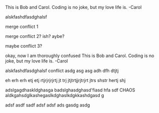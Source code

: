 This is Bob and Carol. Coding is no joke, but my love life is. -Carol

alskfashdfasdghalsf

merge conflict 1

merge conflict 2? ish? aybe?

maybe conflict 3?

okay, now I am thoroughly confused
This is Bob and Carol. Coding is no joke, but my love life is. -Carol

alskfashdfasdghalsf
conflict
asdg
asg
asg
adh
dfh
dtjtj

eh
erh
erh
etj
etj
rtjrjrjrjrtj
jt
trj
jtjtrtjjrjtrjrt
jtrs
shstr
hertj
shj



adslgagdhaskldghasga badslghasdghasd'fiasd
hfa sdf CHAOS aldkgahsdglkashegaslkdghaslkdgkkashdgasd
g

adsf
asdf
sadf
adsf
adsf
ads
gasdg
asdg
